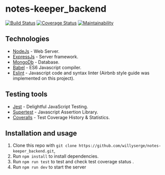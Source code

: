 # notes-keeper_backend
[![Build Status](https://travis-ci.com/willyserge/notes-keeper_backend.svg?branch=develop)](https://travis-ci.com/willyserge/notes-keeper_backend)
[![Coverage Status](https://coveralls.io/repos/github/willyserge/notes-keeper_backend/badge.svg?branch=develop)](https://coveralls.io/github/willyserge/notes-keeper_backend?branch=develop)
[![Maintainability](https://api.codeclimate.com/v1/badges/b837d84392b1a0bdbad2/maintainability)](https://codeclimate.com/github/willyserge/notes-keeper_backend/maintainability)



## Technologies

- [NodeJs](https://nodejs.org/) - Web Server.
- [ExpressJs](https://expressjs.com/) - Server framework.
- [MongoDb](https://www.mongodb.com/) - Database.
- [Babel](https://babeljs.io/) - ES6 Javascript compiler.
- [Eslint](https://eslint.org/) - Javascript code and syntax linter (Airbnb style guide was implemented on this project).

    

## Testing tools

- [Jest](https://jestjs.io/) - Delightful JavaScript Testing.
- [Supertest](https://github.com/visionmedia/supertest) - Javascript Assertion Library.
- [Coveralls](https://coveralls.io/) - Test Coverage History & Statistics.

## Installation and usage

1. Clone this repo with `git clone https://github.com/willyserge/notes-keeper_backend.git`,
2. Run `npm install` to install dependencies.
2. Run `npm run test` to test and check test coverage status .
3. Run `npm run dev` to start the server
